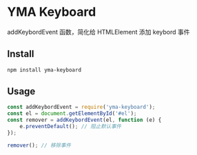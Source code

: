 # YMA Keyboard

addKeybordEvent 函数，简化给 HTMLElement 添加 keybord 事件

## Install

```sh
npm install yma-keyboard
```

## Usage

```js
const addKeybordEvent = require('yma-keyboard');
const el = document.getElementById('#el');
const remover = addKeybordEvent(el, function (e) {
    e.preventDefault(); // 阻止默认事件
});

remover(); // 移除事件
```

